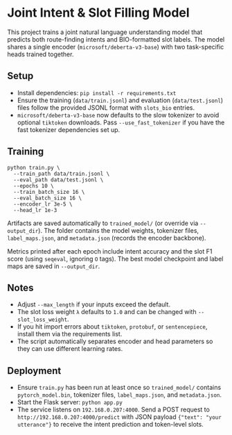 # Joint Intent & Slot Filling Model

This project trains a joint natural language understanding model that predicts both route-finding intents and BIO-formatted slot labels. The model shares a single encoder (`microsoft/deberta-v3-base`) with two task-specific heads trained together.

## Setup
- Install dependencies: `pip install -r requirements.txt`
- Ensure the training (`data/train.jsonl`) and evaluation (`data/test.jsonl`) files follow the provided JSONL format with `slots_bio` entries.
- `microsoft/deberta-v3-base` now defaults to the slow tokenizer to avoid optional `tiktoken` downloads. Pass `--use_fast_tokenizer` if you have the fast tokenizer dependencies set up.

## Training
```
python train.py \
  --train_path data/train.jsonl \
  --eval_path data/test.jsonl \
  --epochs 10 \
  --train_batch_size 16 \
  --eval_batch_size 16 \
  --encoder_lr 3e-5 \
  --head_lr 1e-3
```

Artifacts are saved automatically to `trained_model/` (or override via `--output_dir`). The folder contains the model weights, tokenizer files, `label_maps.json`, and `metadata.json` (records the encoder backbone).

Metrics printed after each epoch include intent accuracy and the slot F1 score (using `seqeval`, ignoring `O` tags). The best model checkpoint and label maps are saved in `--output_dir`.

## Notes
- Adjust `--max_length` if your inputs exceed the default.
- The slot loss weight `λ` defaults to `1.0` and can be changed with `--slot_loss_weight`.
- If you hit import errors about `tiktoken`, `protobuf`, or `sentencepiece`, install them via the requirements list.
- The script automatically separates encoder and head parameters so they can use different learning rates.

## Deployment
- Ensure `train.py` has been run at least once so `trained_model/` contains `pytorch_model.bin`, tokenizer files, `label_maps.json`, and `metadata.json`.
- Start the Flask server: `python app.py`
- The service listens on `192.168.0.207:4000`. Send a POST request to `http://192.168.0.207:4000/predict` with JSON payload `{"text": "your utterance"}` to receive the intent prediction and token-level slots.
